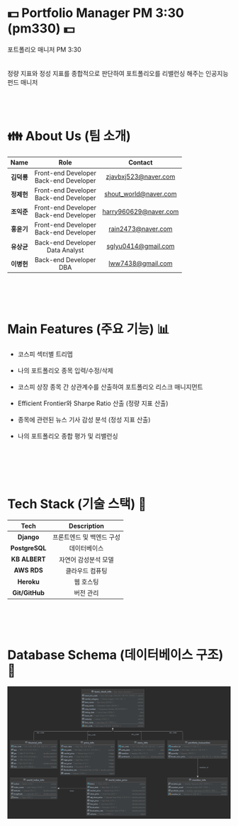 # :dollar: Portfolio Manager PM 3:30 (pm330) :dollar:
포트폴리오 매니저 PM 3:30<br />
<br />
<br />
정량 지표와 정성 지표를 종합적으로 판단하여 포트폴리오를 리밸런싱 해주는 인공지능 펀드 매니저<br />
<br />
<br />
<br />
# :family: About Us (팀 소개) 
|  **Name**  |                **Role**                |      **Contact**      |
|:----------:|:--------------------------------------:|:---------------------:|
| **김덕룡** | Front-end Developer<br/>Back-end Developer |  zjavbxj523@naver.com |
| **정제헌** | Front-end Developer<br/>Back-end Developer | shout_world@naver.com |
| **조익준** | Front-end Developer<br/>Back-end Developer | harry960629@naver.com |
| **홍윤기** | Front-end Developer<br/>Back-end Developer |   rain2473@naver.com  |
| **유상균** |     Back-end Developer<br/>Data Analyst    |  sglyu0414@gmail.com  |
| **이병헌** |         Back-end Developer<br/>DBA         |   lww7438@gmail.com   |
<br />
<br />
<br />

# Main Features (주요 기능) :bar_chart:
- 코스피 섹터별 트리멥<br /><br />
- 나의 포트폴리오 종목 입력/수정/삭제<br /><br />
- 코스피 상장 종목 간 상관계수를 산출하여 포트폴리오 리스크 매니지먼트<br /><br />
- Efficient Frontier와 Sharpe Ratio 산출 (정량 지표 산출)<br /><br />
- 종목에 관련된 뉴스 기사 감성 분석 (정성 지표 산출)<br /><br />
- 나의 포트폴리오 종합 평가 및 리밸런싱<br /><br />
<br />
<br />
<br />

# Tech Stack (기술 스택) :wrench:
|    **Tech**    |      **Description**      |
|:--------------:|:-------------------------:|
|   **Django**   | 프론트엔드 및 백엔드 구성 |
| **PostgreSQL** |        데이터베이스       |
|  **KB ALBERT** |    자연어 감성분석 모델   |
|   **AWS RDS**  |      클라우드 컴퓨팅      |
|   **Heroku**   |         웹 호스팅         |
| **Git/GitHub** |         버전 관리         |
<br />
<br />
<br />

# Database Schema (데이터베이스 구조) :triangular_ruler:
![Screenshot](/data/Schema.png)
